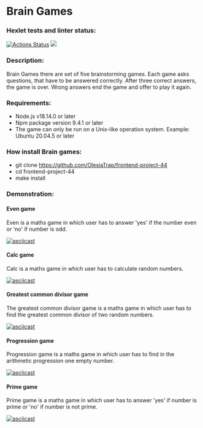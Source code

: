 # Brain Games

### Hexlet tests and linter status:
[![Actions Status](https://github.com/OlesiaTrap/frontend-project-44/workflows/hexlet-check/badge.svg)](https://github.com/OlesiaTrap/frontend-project-44/actions)
<a href="https://codeclimate.com/github/OlesiaTrap/frontend-project-44/maintainability"><img src="https://api.codeclimate.com/v1/badges/5974e46395839b341d85/maintainability" /></a>

### Description:
Brain Games there are set of five brainstorming games. Each game asks questions, that have to be answered correctly. After three correct answers, the game is over. Wrong answers end the game and offer to play it again.

### Requirements:

  + Node.js v18.14.0 or later
  + Npm package version 9.4.1 or later
  + The game can only be run on a Unix-like operation system. Example: Ubuntu 20.04.5 or later

### How install Brain games:

  + git clone https://github.com/OlesiaTrap/frontend-project-44
  + cd frontend-project-44
  + make install

### Demonstration:
#### Even game
Even is a maths game in which user has to answer 'yes' if the number even or 'no' if number is odd.

[![asciicast](https://asciinema.org/a/ZDRWshezMLEyMCWKw6wyCvgXW.svg)](https://asciinema.org/a/ZDRWshezMLEyMCWKw6wyCvgXW)
#### Calc game
Calc is a maths game in which user has to calculate random numbers.

[![asciicast](https://asciinema.org/a/Bpqxw1unoSSjdjiXoOaV8LCch.svg)](https://asciinema.org/a/Bpqxw1unoSSjdjiXoOaV8LCch)

#### Greatest common divisor game
The greatest common divisor game is a maths game in which user has to find the greatest common divisor of two random numbers.

[![asciicast](https://asciinema.org/a/SbvTTzyLOgzEvCgT3bHqBoQac.svg)](https://asciinema.org/a/SbvTTzyLOgzEvCgT3bHqBoQac)
#### Progression game
Progression game is a maths game in which user has to find in the arithmetic progression one empty number.

[![asciicast](https://asciinema.org/a/krKtABqFgiYf54GkB2PgZGJYb.svg)](https://asciinema.org/a/krKtABqFgiYf54GkB2PgZGJYb)
#### Prime game
Prime game is a maths game in which user has to answer 'yes' if number is prime or 'no' if number is not prime.

[![asciicast](https://asciinema.org/a/PQDghTwMNAgRyPvyThvYfThK5.svg)](https://asciinema.org/a/PQDghTwMNAgRyPvyThvYfThK5)
